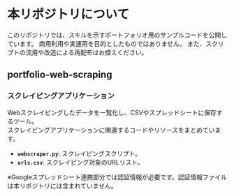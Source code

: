 # 本リポジトリについて
このリポジトリでは、スキルを示すポートフォリオ用のサンプルコードを公開しています。
商用利用や実運用を目的としたものではありません。
また、スクリプトの流用や改造による再配布はお控えください。

## portfolio-web-scraping

### スクレイピングアプリケーション

Webスクレイピングしたデータを一覧化し、CSVやスプレッドシートに保存するツール。  
スクレイピングアプリケーションに関連するコードやリソースをまとめています。

- **`webscraper.py`**: スクレイピングスクリプト。  
- **`urls.csv`**: スクレイピング対象のURLリスト。

※Googleスプレッドシート連携部分では認証情報が必要です。認証情報ファイルは本リポジトリには含まれていません。
